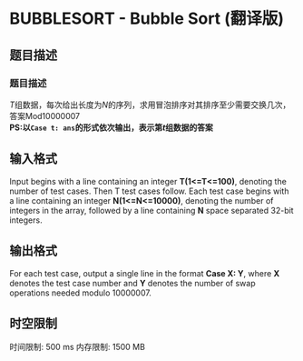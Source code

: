 # BUBBLESORT - Bubble Sort (翻译版)

## 题目描述

### 题目描述
$T$组数据，每次给出长度为$N$的序列，求用冒泡排序对其排序至少需要交换几次，答案Mod10000007  
**PS:以`Case t: ans`的形式依次输出，表示第$t$组数据的答案**

## 输入格式

Input begins with a line containing an integer **T(1<=T<=100)**, denoting the number of test cases. Then T test cases follow. Each test case begins with a line containing an integer **N(1<=N<=10000)**, denoting the number of integers in the array, followed by a line containing **N** space separated 32-bit integers.

## 输出格式

For each test case, output a single line in the format **Case X: Y**, where **X** denotes the test case number and **Y** denotes the number of swap operations needed modulo 10000007.

## 时空限制

时间限制: 500 ms
内存限制: 1500 MB
